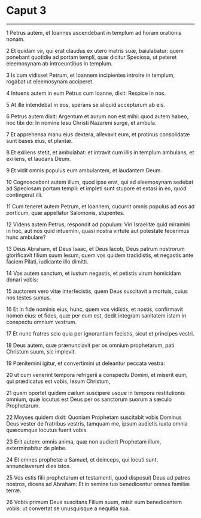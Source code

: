 # Caput 3

***

1 Petrus autem, et Ioannes ascendebant in templum ad horam orationis nonam.

2 Et quidam vir, qui erat claudus ex utero matris suæ, baiulabatur: quem ponebant quotidie ad portam templi, quæ dicitur Speciosa, ut peteret eleemosynam ab introeuntibus in templum.

3 Is cum vidisset Petrum, et Ioannem incipientes introire in templum, rogabat ut eleemosynam acciperet.

4 Intuens autem in eum Petrus cum Ioanne, dixit: Respice in nos.

5 At ille intendebat in eos, sperans se aliquid accepturum ab eis.

6 Petrus autem dixit: Argentum et aurum non est mihi: quod autem habeo, hoc tibi do: In nomine Iesu Christi Nazareni surge, et ambula.

7 Et apprehensa manu eius dextera, allevavit eum, et protinus consolidatæ sunt bases eius, et plantæ.

8 Et exiliens stetit, et ambulabat: et intravit cum illis in templum ambulans, et exiliens, et laudans Deum.

9 Et vidit omnis populus eum ambulantem, et laudantem Deum.

10 Cognoscebant autem illum, quod ipse erat, qui ad eleemosynam sedebat ad Speciosam portam templi: et impleti sunt stupore et extasi in eo, quod contingerat illi.

11 Cum teneret autem Petrum, et Ioannem, cucurrit omnis populus ad eos ad porticum, quæ appellatur Salomonis, stupentes.

12 Videns autem Petrus, respondit ad populum: Viri Israelitæ quid miramini in hoc, aut nos quid intuemini, quasi nostra virtute aut potestate fecerimus hunc ambulare?

13 Deus Abraham, et Deus Isaac, et Deus Iacob, Deus patrum nostrorum glorificavit filium suum Iesum, quem vos quidem tradidistis, et negastis ante faciem Pilati, iudicante illo dimitti.

14 Vos autem sanctum, et iustum negastis, et petistis virum homicidam donari vobis:

15 auctorem vero vitæ interfecistis, quem Deus suscitavit a mortuis, cuius nos testes sumus.

16 Et in fide nominis eius, hunc, quem vos vidistis, et nostis, confirmavit nomen eius: et fides, quæ per eum est, dedit integram sanitatem istam in conspectu omnium vestrum.

17 Et nunc fratres scio quia per ignorantiam fecistis, sicut et principes vestri.

18 Deus autem, quæ prænunciavit per os omnium prophetarum, pati Christum suum, sic implevit.

19 Pœnitemini igitur, et convertimini ut deleantur peccata vestra:

20 ut cum venerint tempora refrigerii a conspectu Domini, et miserit eum, qui prædicatus est vobis, Iesum Christum,

21 quem oportet quidem cælum suscipere usque in tempora restitutionis omnium, quæ locutus est Deus per os sanctorum suorum a sæculo Prophetarum.

22 Moyses quidem dixit: Quoniam Prophetam suscitabit vobis Dominus Deus vester de fratribus vestris, tamquam me, ipsum audietis iuxta omnia quæcumque locutus fuerit vobis.

23 Erit autem: omnis anima, quæ non audierit Prophetam illum, exterminabitur de plebe.

24 Et omnes prophetæ a Samuel, et deinceps, qui locuti sunt, annunciaverunt dies istos.

25 Vos estis filii prophetarum et testamenti, quod disposuit Deus ad patres nostros, dicens ad Abraham: Et in semine tuo benedicentur omnes familiæ terræ.

26 Vobis primum Deus suscitans Filium suum, misit eum benedicentem vobis: ut convertat se unusquisque a nequitia sua.

